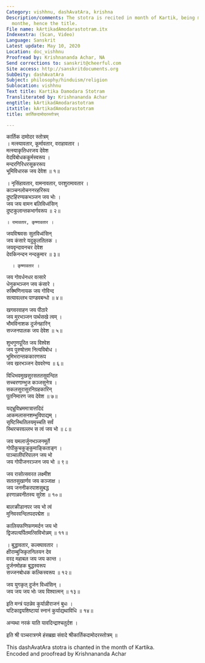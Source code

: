 ```yaml
---
Category: vishhnu, dashAvatAra, krishna
Description/comments: The stotra is recited in month of Kartik, being most auspicious
  monthe, hence the title.
File name: kArtikadAmodarastotram.itx
Indexextra: (Scan, Video)
Language: Sanskrit
Latest update: May 10, 2020
Location: doc_vishhnu
Proofread by: Krishnananda Achar, NA
Send corrections to: sanskrit@cheerful.com
Site access: http://sanskritdocuments.org
SubDeity: dashAvatAra
Subject: philosophy/hinduism/religion
Sublocation: vishhnu
Text title: Kartika Damodara Stotram
Transliterated by: Krishnananda Achar
engtitle: kArtikadAmodarastotram
itxtitle: kArtikadAmodarastotram
title: कार्तिकदामोदरस्तोत्रम्

---
```

  
 कार्तिक दामोदर स्तोत्रम्   
। मत्स्यावतार, कूर्मावतार, वराहावतार ।  
मत्स्याकृतिधरजय देवेश  
     वेदविबोधककूर्मस्वरूप ।  
मन्दरगिरिधरसूकररूप  
     भूमिविधारक जय देवेश ॥ १॥  
  
। नृसिंहावतार, वामनावतार, परशुरामावतार ।  
काञ्चनलोचननरहरिरूप  
     दुष्टहिरण्यकभञ्जन जय भोः ।  
जय जय वामन बलिविध्वंसिन्  
     दुष्टकुलान्तकभार्गवरूप ॥ २॥  
  
    । रामावतार, कृष्णावतार ।  
जयविश्रवसः सुतविध्वंसिन्  
     जय कंसारे यदुकुलतिलक ।  
जयवृन्दावनचर देवेश  
     देवकिनन्दन नन्दकुमार ॥ ३॥  
  
      । कृष्णावतार ।  
जय गोवर्धनधर वत्सारे  
     धेनुकभञ्जन जय कंसारे ।  
रुक्मिणिनायक जय गोविन्द  
     सत्यावल्लभ पाण्डवबन्धो ॥ ४॥  
  
खगवरवाहन जय पीठारे  
     जय मुरभञ्जन पार्थसखे त्वम् ।  
भौमविनाशक दुर्जनहारिन्  
     सज्जनपालक जय देवेश ॥ ५॥  
  
शुभगुणपूरित जय विश्वेश  
     जय पुरुषोत्तम नित्यविबोध ।  
भूमिभरान्तककारणरूप  
     जय खरभञ्जन देववरेण्य ॥ ६॥  
  
विधिभवमुखसुरसततसुवन्दित  
     सच्चरणाम्भुज कञ्जसुनेत्र ।  
सकलसुरासुरनिग्रहकारिन्  
     पूतनिमारण जय देवेश ॥ ७॥  
  
यद्भ्रूविभ्रममात्रात्तदिदं  
     आकमलासनशम्भुविपाद्यम् ।  
सृष्टिस्थितिलयमृच्चति सर्वं  
     स्थिरचरवल्लभ स त्वं जय भो ॥ ८॥  
  
जय यमलार्जुनभञ्जनमूर्ते  
     गोपीकुचकुङ्कुमाङ्किताङ्ग ।  
पाञ्चालीपरिपालन जय भो  
     जय गोपीजनरञ्जन जय भो ॥ ९॥  
  
जय रासोत्सवरत लक्ष्मीश  
     सततसुखार्णव जय कञ्जाक्ष ।  
जय जननीकरपाशसुबद्ध  
     हरणान्नवनीतस्य सुरेश ॥ १०॥  
  
बालक्रीडानपर जय भो त्वं  
     मुनिवरवन्दितपदपद्मेश ॥  
  
कालियफणिफणमर्दन जय भो  
     द्विजपत्यर्पितमत्सिविभोन्नम् ॥ ११॥  
  
  । बुद्धावतार, कल्क्यावतार ।  
क्षीराम्बुजिकृतनिलयन देव  
     वरद महाबल जय जय कान्त ।  
दुर्जनमोहक बुद्धस्वरूप  
     सज्जनबोधक कल्किस्वरूप ॥ १२॥  
  
जय युगकृत् दुर्जन विध्वंसिन् ।  
जय जय जय भोः जय विश्वात्मन् ॥ १३॥  
  
इति मन्त्रं पठन्नेव कुर्यान्नीराजनं बुधः ।  
घटिकाद्वयशिष्टायां स्नानं कुर्याद्यथाविधि ॥ १४॥  
  
अन्यथा नरकं याति यावदिन्द्राश्चतुर्दश ।  
  
इति श्री पञ्चरात्रगमे हंसब्रह्म संवादे श्रीकार्तिकदामोदरस्तोत्रम् ॥  
  
  
  
This dashAvatAra stotra is chanted in the month of Kartika.  
Encoded and proofread by Krishnananda Achar  
  
